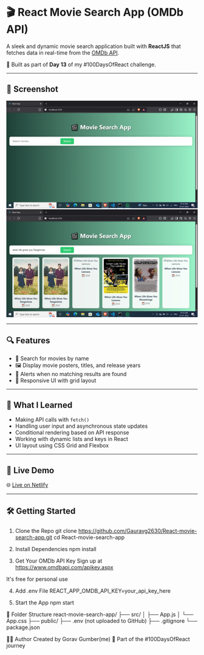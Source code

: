 # 🎬 React Movie Search App (OMDb API)

A sleek and dynamic movie search application built with **ReactJS** that fetches data in real-time from the [OMDb API](https://www.omdbapi.com/).

📅 Built as part of **Day 13** of my #100DaysOfReact challenge.

---

## 📸 Screenshot

![Movie Search Screenshot](./Screenshot%20(455).png) 
![Movie Search Screenshot](./Screenshot%20(454).png) 


---

## 🔍 Features

- 🔎 Search for movies by name
- 🖼️ Display movie posters, titles, and release years
- 🚫 Alerts when no matching results are found
- 📱 Responsive UI with grid layout

---

## 🧠 What I Learned

- Making API calls with `fetch()`
- Handling user input and asynchronous state updates
- Conditional rendering based on API response
- Working with dynamic lists and keys in React
- UI layout using CSS Grid and Flexbox

---

## 🔗 Live Demo

🌐 [Live on Netlify](https://your-netlify-link.netlify.app/)

---

## 🛠️ Getting Started

###
1. Clone the Repo
git clone https://github.com/Gauravg2630/React-movie-search-app.git
cd React-movie-search-app

2. Install Dependencies
npm install

3. Get Your OMDb API Key
Sign up at https://www.omdbapi.com/apikey.aspx

It's free for personal use

4. Add .env File
REACT_APP_OMDB_API_KEY=your_api_key_here

5. Start the App
npm start

📁 Folder Structure
react-movie-search-app/
├── src/
│   ├── App.js
│   └── App.css
├── public/
├── .env (not uploaded to GitHub)
├── .gitignore
└── package.json

🧑‍💻 Author
Created by Gorav Gumber(me)
🚀 Part of the #100DaysOfReact journey